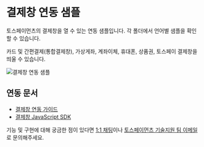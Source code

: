# 결제창 연동 샘플

토스페이먼츠의 결제창을 열 수 있는 연동 샘플입니다. 각 폴더에서 언어별 샘플을 확인할 수 있습니다.

카드 및 간편결제(통합결제창), 가상게좌, 계좌이체, 휴대폰, 상품권, 토스페이 결제창을 띄울 수 있습니다.

![결제창 연동 샘플](https://i.ibb.co/8XhRD5P/payment-window.png)

## 연동 문서

- [결제창 연동 가이드](https://docs.tosspayments.com/guides/payment/integration)
- [결제창 JavaScript SDK](https://docs.tosspayments.com/reference/js-sdk)

기능 및 구현에 대해 궁금한 점이 있다면 [1:1 채팅](https://discord.com/invite/VdkfJnknD9)이나 [토스페이먼츠 기술지원 팀 이메일](techsupport@tosspayments.com)로 문의해주세요.
